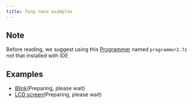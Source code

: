 ```yaml
---
title: Tang nano examples
---
```


## Note

Before reading, we suggest using this [Programmer](https://dl.sipeed.com/shareURL/TANG/Nano/IDE) named `programmer2.7z` not that installed with IDE

## Examples
- [Blink](./../Tang-Nano-Doc/examples/1_led.md)(Preparing, please wait)
- [LCD screen](./../Tang-Nano-Doc/examples/2_lcd.md)(Preparing, please wait)
